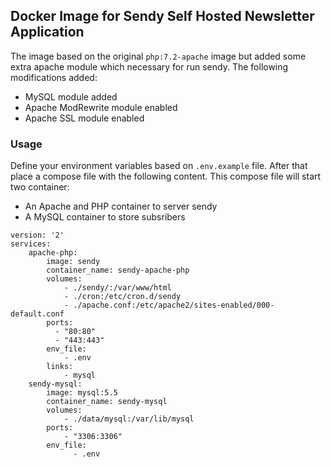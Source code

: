 ## Docker Image for Sendy Self Hosted Newsletter Application

The image based on the original `php:7.2-apache` image but added some extra apache module which necessary for run sendy. The following modifications added:

* MySQL module added
* Apache ModRewrite module enabled
* Apache SSL module enabled

### Usage

Define your environment variables based on `.env.example` file. After that place a compose file with the following content. This compose file will start two container:

* An Apache and PHP container to server sendy
* A MySQL container to store subsribers

```
version: '2'
services:
    apache-php:
        image: sendy
        container_name: sendy-apache-php
        volumes:
            - ./sendy/:/var/www/html
            - ./cron:/etc/cron.d/sendy
            - ./apache.conf:/etc/apache2/sites-enabled/000-default.conf
        ports:
          - "80:80"
          - "443:443"
        env_file:
            - .env
        links:
            - mysql
    sendy-mysql:
        image: mysql:5.5
        container_name: sendy-mysql
        volumes:
            - ./data/mysql:/var/lib/mysql
        ports:
            - "3306:3306"
        env_file:
              - .env
```